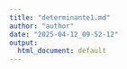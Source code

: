 ```yaml
---
title: "determinante1.md"
author: "author"
date: "2025-04-12_09-52-12"
output:
  html_document: default
---
```


